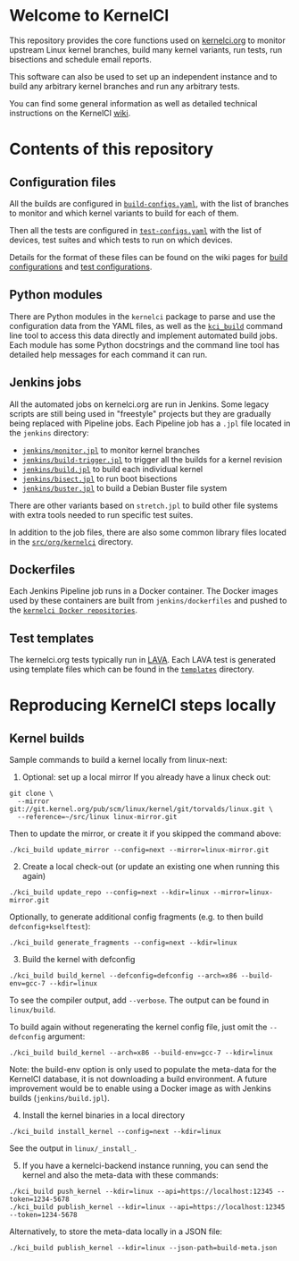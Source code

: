# Welcome to KernelCI

This repository provides the core functions used on
[kernelci.org](https://kernelci.org) to monitor upstream Linux kernel branches,
build many kernel variants, run tests, run bisections and schedule email
reports.

This software can also be used to set up an independent instance and to build
any arbitrary kernel branches and run any arbitrary tests.

You can find some general information as well as detailed technical
instructions on the KernelCI
[wiki](https://github.com/kernelci/kernelci-doc/wiki/KernelCI).


# Contents of this repository


## Configuration files

All the builds are configured in [`build-configs.yaml`](https://github.com/kernelci/kernelci-core/blob/master/build-configs.yaml), with the list of
branches to monitor and which kernel variants to build for each of them.

Then all the tests are configured in [`test-configs.yaml`](https://github.com/kernelci/kernelci-core/blob/master/test-configs.yaml) with the list of
devices, test suites and which tests to run on which devices.

Details for the format of these files can be found on the wiki pages for
[build configurations](https://github.com/kernelci/kernelci-doc/wiki/Build-configurations)
and [test configurations](https://github.com/kernelci/kernelci-doc/wiki/Test-configurations).


## Python modules

There are Python modules in the `kernelci` package to parse and use the
configuration data from the YAML files, as well as the
[`kci_build`](https://github.com/kernelci/kernelci-core/blob/master/kci_build)
command line tool to access this data directly and implement automated build
jobs.  Each module has some Python docstrings and the command line tool has
detailed help messages for each command it can run.


## Jenkins jobs

All the automated jobs on kernelci.org are run in Jenkins.  Some legacy scripts
are still being used in "freestyle" projects but they are gradually being
replaced with Pipeline jobs.  Each Pipeline job has a `.jpl` file located in
the `jenkins` directory:

* [`jenkins/monitor.jpl`](https://github.com/kernelci/kernelci-core/tree/master/jenkins/monitor.jpl) to monitor kernel branches
* [`jenkins/build-trigger.jpl`](https://github.com/kernelci/kernelci-core/tree/master/jenkins/build-trigger.jpl) to trigger all the builds for a kernel revision
* [`jenkins/build.jpl`](https://github.com/kernelci/kernelci-core/tree/master/jenkins/build.jpl) to build each individual kernel
* [`jenkins/bisect.jpl`](https://github.com/kernelci/kernelci-core/tree/master/jenkins/bisect.jpl) to run boot bisections
* [`jenkins/buster.jpl`](https://github.com/kernelci/kernelci-core/tree/master/jenkins/buster.jpl) to build a Debian Buster file system

There are other variants based on `stretch.jpl` to build other file systems
with extra tools needed to run specific test suites.

In addition to the job files, there are also some common library files located
in the
[`src/org/kernelci`](https://github.com/kernelci/kernelci-core/tree/master/src/org/kernelci)
directory.


## Dockerfiles

Each Jenkins Pipeline job runs in a Docker container.  The Docker images used
by these containers are built from `jenkins/dockerfiles` and pushed to the
[`kernelci Docker repositories`](https://cloud.docker.com/u/kernelci/repository/list).


## Test templates

The kernelci.org tests typically run in [LAVA](https://lavasoftware.org/).
Each LAVA test is generated using template files which can be found in the
[`templates`](https://github.com/kernelci/kernelci-core/tree/master/templates)
directory.

# Reproducing KernelCI steps locally

## Kernel builds

Sample commands to build a kernel locally from linux-next:

1. Optional: set up a local mirror
If you already have a linux check out:
```
git clone \
  --mirror git://git.kernel.org/pub/scm/linux/kernel/git/torvalds/linux.git \
  --reference=~/src/linux linux-mirror.git
```
Then to update the mirror, or create it if you skipped the command above:

```
./kci_build update_mirror --config=next --mirror=linux-mirror.git
```

2. Create a local check-out (or update an existing one when running this again)
```
./kci_build update_repo --config=next --kdir=linux --mirror=linux-mirror.git
```
Optionally, to generate additional config fragments (e.g. to then build `defconfig+kselftest`):
```
./kci_build generate_fragments --config=next --kdir=linux
```

3. Build the kernel with defconfig
```
./kci_build build_kernel --defconfig=defconfig --arch=x86 --build-env=gcc-7 --kdir=linux
```

To see the compiler output, add `--verbose`.
The output can be found in `linux/build`.

To build again without regenerating the kernel config file, just omit the `--defconfig` argument:
```
./kci_build build_kernel --arch=x86 --build-env=gcc-7 --kdir=linux
```

Note: the build-env option is only used to populate the meta-data for the KernelCI database, it is not downloading a build environment.  A future improvement would be to enable using a Docker image as with Jenkins builds (`jenkins/build.jpl`).

4. Install the kernel binaries in a local directory
```
./kci_build install_kernel --config=next --kdir=linux
```

See the output in `linux/_install_`.

5. If you have a kernelci-backend instance running, you can send the kernel and also the meta-data with these commands:
```
./kci_build push_kernel --kdir=linux --api=https://localhost:12345 --token=1234-5678
./kci_build publish_kernel --kdir=linux --api=https://localhost:12345 --token=1234-5678
```
Alternatively, to store the meta-data locally in a JSON file:
```
./kci_build publish_kernel --kdir=linux --json-path=build-meta.json
```
